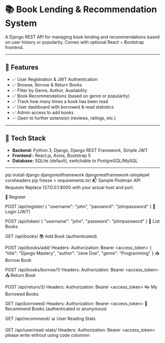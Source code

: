 # 📚 Book Lending & Recommendation System

A Django REST API for managing book lending and recommendations based on user history or popularity. Comes with optional React + Bootstrap frontend.

---

## 🚀 Features

- ✅ User Registration & JWT Authentication
- ✅ Browse, Borrow & Return Books
- ✅ Filter by Genre, Author, Availability
- ✅ Book Recommendations (based on genre or popularity)
- ✅ Track how many times a book has been read
- ✅ User dashboard with borrowed & read statistics
- ✅ Admin access to add books
- ✅ Open to further extension (reviews, ratings, etc.)

---

## 🧱 Tech Stack

- **Backend:** Python 3, Django, Django REST Framework, Simple JWT
- **Frontend :** React.js, Axios, Bootstrap 5
- **Database:** SQLite (default), switchable to PostgreSQL/MySQL

---
pip install django djangorestframework djangorestframework-simplejwt corsheaders
pip freeze > requirements.txt
📬 Sample Postman API Requests
Replace 127.0.0.1:8000 with your actual host and port.

🔐 Register

POST /api/register/
{
    "username": "john",
    "password": "johnpassword"
}
🔐 Login (JWT)

POST /api/token/
{
    "username": "john",
    "password": "johnpassword"
}
🔎 List Books

GET /api/books/
📚 Add Book (authenticated)

POST /api/books/add/
Headers: Authorization: Bearer <access_token>
{
    "title": "Django Mastery",
    "author": "Jane Doe",
    "genre": "Programming"
}
📥 Borrow Book

POST /api/books/borrow/1/
Headers: Authorization: Bearer <access_token>
📤 Return Book

POST /api/return/3/
Headers: Authorization: Bearer <access_token>
👓 My Borrowed Books

GET /api/borrowed/
Headers: Authorization: Bearer <access_token>
🤝 Recommend Books (authenticated or anonymous)

GET /api/recommend/
📊 User Reading Stats

GET /api/user/read-stats/
Headers: Authorization: Bearer <access_token>  please write without using code colummn


